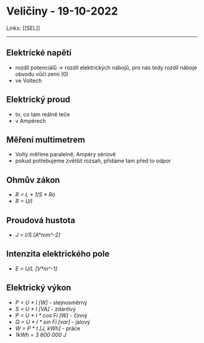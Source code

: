 # Veličiny - 19-10-2022
Links: [[SEL]]

---
## Elektrické napětí
- rozdíl potenciálů -> rozdíl elektrických nábojů, pro nás tedy rozdíl náboje obvodu vůči zemi (0)
- ve Voltech
## Elektrický proud
- to, co tam reálně teče
- v Ampérech
## Měření multimetrem
- Volty měříme paralelně, Ampéry sériově
- pokud potřebujeme zvětšit rozsah, přidáme tam před to odpor
## Ohmův zákon
- *R = L * 1/S * Ró*
- *R = U/I*
## Proudová hustota
- *J = I/S \[A\*mm^-2\]*
## Intenzita elektrického pole
- *E = U/L \[V\*m^-1\]*
## Elektrický výkon
- *P = U \* I \[W\]* - stejnosměrný
- *S = U \* I \[VA\]* - zdánlivý
- *P = U \* I \* cos Fí \[W\]* - činný
- *Q = U \* I \* sin Fí \[var\]* - jalový
- *W = P \* t \[J, kWh\]* - práce
- *1kWh = 3 600 000 J*